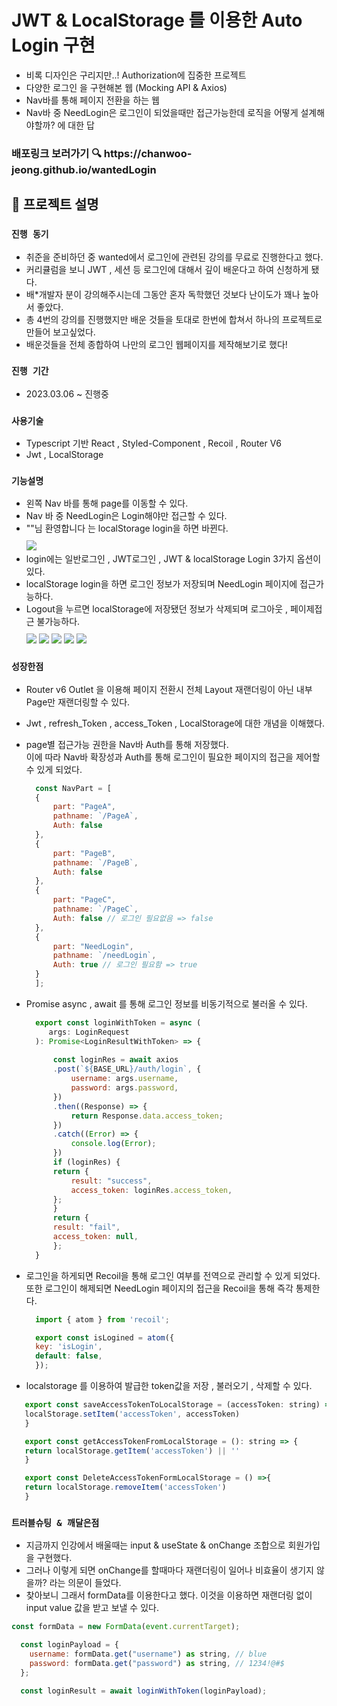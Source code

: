 # JWT & LocalStorage 를 이용한 Auto Login 구현
- 비록 디자인은 구리지만..! Authorization에 집중한 프로젝트
- 다양한 로그인 을 구현해본 웹 (Mocking API & Axios)<br/>
- Nav바를 통해 페이지 전환을 하는 웹 <br/>
- Nav바 중 NeedLogin은 로그인이 되었을때만 접근가능한데 로직을 어떻게 설계해야할까? 에 대한 답


<h3> 배포링크 보러가기 🔍 https://chanwoo-jeong.github.io/wantedLogin</h3>

## 📌 프로젝트 설명
### `진행 동기` 
 - 취준을 준비하던 중 wanted에서 로그인에 관련된 강의를 무료로 진행한다고 했다.
 - 커리큘럼을 보니 JWT , 세션 등 로그인에 대해서 깊이 배운다고 하여 신청하게 됐다.
 - 배*개발자 분이 강의해주시는데 그동안 혼자 독학했던 것보다 난이도가 꽤나 높아서 좋았다.
 - 총 4번의 강의를 진행했지만 배운 것들을 토대로 한번에 합쳐서 하나의 프로젝트로 만들어 보고싶었다.
 - 배운것들을 전체 종합하여 나만의 로그인 웹페이지를 제작해보기로 했다!

### `진행 기간` 
 - 2023.03.06 ~ 진행중 

### `사용기술`
- Typescript 기반 React , Styled-Component , Recoil , Router V6
- Jwt , LocalStorage

### `기능설명`
- 왼쪽 Nav 바를 통해 page를 이동할 수 있다. <br/>
- Nav 바 중 NeedLogin은 Login해야만 접근할 수 있다.<br/>
- ""님 환영합니다 는 localStorage login을 하면 바뀐다.<br/>
  <img style="margin-top:10px;" src="./src/assets/images/main.png" >
- login에는 일반로그인 , JWT로그인 , JWT & localStorage Login 3가지 옵션이 있다.<br/>
- localStorage login을 하면 로그인 정보가 저장되며 NeedLogin 페이지에 접근가능하다.<br/>
- Logout을 누르면 localStorage에 저장됐던 정보가 삭제되며 로그아웃 , 페이제접근 불가능하다.<br/>
  <img style="margin-top:10px;" src="./src/assets/images/Memory.png" >
  <img src="./src/assets/images/JWT.png">
  <img src="./src/assets/images/local.png">
  <img src="./src/assets/images/logined.png">
  <img src="./src/assets/images/Logout.png">

### `성장한점`
- Router v6 Outlet 을 이용해 페이지 전환시 전체 Layout 재랜더링이 아닌 내부 Page만 재랜더링할 수 있다. <br/>
- Jwt , refresh_Token , access_Token , LocalStorage에 대한 개념을 이해했다. <br/>
- page별 접근가능 권한을 Nav바 Auth를 통해 저장했다. <br />이에 따라 Nav바 확장성과 Auth를 통해 로그인이 필요한 페이지의 접근을 제어할 수 있게 되었다.

  ```javascript
    const NavPart = [
    {
        part: "PageA",
        pathname: `/PageA`,
        Auth: false
    },
    {
        part: "PageB",
        pathname: `/PageB`,
        Auth: false
    },
    {
        part: "PageC",
        pathname: `/PageC`,
        Auth: false // 로그인 필요없음 => false
    },
    { 
        part: "NeedLogin", 
        pathname: `/needLogin`, 
        Auth: true // 로그인 필요함 => true
    }
    ];
  ```
- Promise async , await 를 통해 로그인 정보를 비동기적으로 불러올 수 있다.
  ```javascript
    export const loginWithToken = async (
       args: LoginRequest
    ): Promise<LoginResultWithToken> => {
        
        const loginRes = await axios
        .post(`${BASE_URL}/auth/login`, {
            username: args.username,
            password: args.password,
        })
        .then((Response) => {
            return Response.data.access_token;
        })
        .catch((Error) => {
            console.log(Error);
        }) 
        if (loginRes) {
        return {
            result: "success",
            access_token: loginRes.access_token,
        };
        }
        return {
        result: "fail",
        access_token: null,
        };
    }
  ```
- 로그인을 하게되면 Recoil을 통해 로그인 여부를 전역으로 관리할 수 있게 되었다. <br/>또한 로그인이 해제되면 NeedLogin 페이지의 접근을 Recoil을 통해 즉각 통제한다.
  ```javascript
    import { atom } from 'recoil';

    export const isLogined = atom({
    key: 'isLogin',
    default: false,
    });
  ```
- localstorage 를 이용하여 발급한 token값을 저장 , 불러오기 , 삭제할 수 있다.
 ```javascript
    export const saveAccessTokenToLocalStorage = (accessToken: string) => {
    localStorage.setItem('accessToken', accessToken)
    }

    export const getAccessTokenFromLocalStorage = (): string => {
    return localStorage.getItem('accessToken') || ''
    }

    export const DeleteAccessTokenFormLocalStorage = () =>{
    return localStorage.removeItem('accessToken')
    }
  ```

  ### `트러블슈팅 & 깨달은점`
  - 지금까지 인강에서 배울때는 input & useState & onChange 조합으로 회원가입을 구현했다. <br/>
  - 그러나 이렇게 되면 onChange를 할때마다 재랜더링이 일어나 비효율이 생기지 않을까? 라는 의문이 들었다.<br/>
  - 찾아보니 그래서 formData를 이용한다고 했다. 이것을 이용하면 재랜더링 없이 input value 값을 받고 보낼 수 있다.<br/>
  ```javascript
  const formData = new FormData(event.currentTarget);

    const loginPayload = {
      username: formData.get("username") as string, // blue
      password: formData.get("password") as string, // 1234!@#$  
    };

    const loginResult = await loginWithToken(loginPayload);
```

